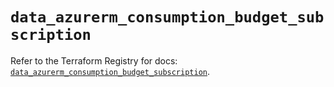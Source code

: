 # `data_azurerm_consumption_budget_subscription`

Refer to the Terraform Registry for docs: [`data_azurerm_consumption_budget_subscription`](https://registry.terraform.io/providers/hashicorp/azurerm/3.105.0/docs/data-sources/consumption_budget_subscription).
